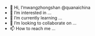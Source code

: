 - 👋 Hi, I’mwangzhongshan   @quanaichina
- 👀 I’m interested in ...
- 🌱 I’m currently learning ...
- 💞️ I’m looking to collaborate on ...
- 📫 How to reach me ...

<!---
quanaichina/quanaichina is a ✨ special ✨ repository because its `README.md` (this file) appears on your GitHub profile.
You can click the Preview link to take a look at your changes.
--->
